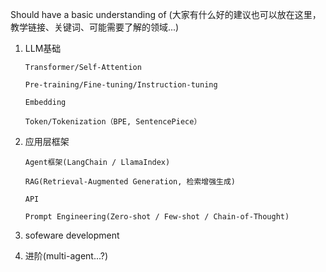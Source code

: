 Should have a basic understanding of (大家有什么好的建议也可以放在这里，教学链接、关键词、可能需要了解的领域...)

1. LLM基础
   
       Transformer/Self-Attention
   
       Pre-training/Fine-tuning/Instruction-tuning
   
       Embedding
   
       Token/Tokenization（BPE, SentencePiece）

2. 应用层框架

       Agent框架(LangChain / LlamaIndex)
      
       RAG(Retrieval-Augmented Generation, 检索增强生成)
      
       API
   
       Prompt Engineering(Zero-shot / Few-shot / Chain-of-Thought)

3. sofeware development

4. 进阶(multi-agent...?)

